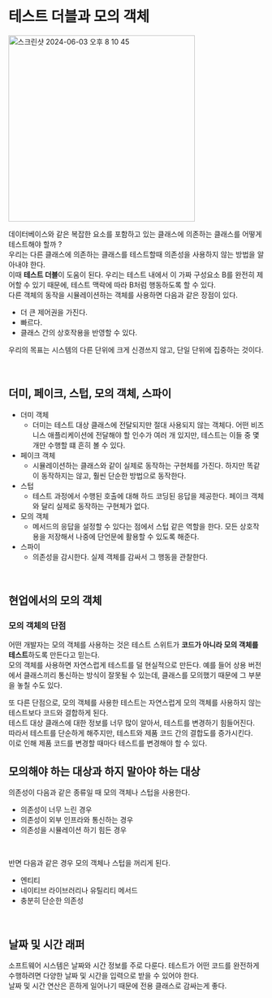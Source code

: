 # 테스트 더블과 모의 객체

<img width="367" alt="스크린샷 2024-06-03 오후 8 10 45" src="https://github.com/MoonKimTeam/Effective-Software-Testing/assets/87420630/8e052b0b-2f00-4f6c-b06a-945945bf2f2c">

데이터베이스와 같은 복잡한 요소를 포함하고 있는 클래스에 의존하는 클래스를 어떻게 테스트해야 할까 ? <br>
우리는 다른 클래스에 의존하는 클래스를 테스트할때 의존성을 사용하지 않는 방법을 알아내야 한다. <br>
이때 **테스트 더블**이 도움이 된다. 우리는 테스트 내에서 이 가짜 구성요소 B를 완전히 제어할 수 있기 때문에, 테스트 맥락에 따라 B처럼 행동하도록 할 수 있다. <br>
다른 객체의 동작을 시뮬레이션하는 객체를 사용하면 다음과 같은 장점이 있다.

- 더 큰 제어권을 가진다.
- 빠르다.
- 클래스 간의 상호작용을 반영할 수 있다.

우리의 목표는 시스템의 다른 단위에 크게 신경쓰지 않고, 단일 단위에 집중하는 것이다.

<br>

## 더미, 페이크, 스텁, 모의 객체, 스파이

- 더미 객체
  - 더미는 테스트 대상 클래스에 전달되지만 절대 사용되지 않는 객체다. 어떤 비즈니스 애플리케이션에 전달해야 할 인수가 여러 개 있지만, 테스트는 이들 중 몇 개만 수행할 떄 흔히 볼 수 있다.
- 페이크 객체
  - 시뮬레이션하는 클래스와 같이 실제로 동작하는 구현체를 가진다. 하지만 똑같이 동작하지는 않고, 훨씬 단순한 방법으로 동작한다.
- 스텁
  - 테스트 과정에서 수행된 호출에 대해 하드 코딩된 응답을 제공한다. 페이크 객체와 달리 실제로 동작하는 구현체가 없다.
- 모의 객체
  - 메서드의 응답을 설정할 수 있다는 점에서 스텁 같은 역할을 한다. 모든 상호작용을 저장해서 나중에 단언문에 활용할 수 있도록 해준다.
- 스파이
  - 의존성을 감시한다. 실제 객체를 감싸서 그 행동을 관찰한다.

<br>

## 현업에서의 모의 객체

### 모의 객체의 단점

어떤 개발자는 모의 객체를 사용하는 것은 테스트 스위트가 **코드가 아니라 모의 객체를 테스트**하도록 만든다고 믿는다. <br>
모의 객체를 사용하면 자연스럽게 테스트를 덜 현실적으로 만든다. 예를 들어 상용 버전에서 클래스끼리 통신하는 방식이 잘못될 수 있는데, 클래스를 모의했기 때문에 그 부분을 놓칠 수도 있다.

또 다른 단점으로, 모의 객체를 사용한 테스트는 자연스럽게 모의 객체를 사용하지 않는 테스트보다 코드와 결합하게 된다. <br>
테스트 대상 클래스에 대한 정보를 너무 많이 알아서, 테스트를 변경하기 힘들어진다. <br>
따라서 테스트를 단순하게 해주지만, 테스트와 제품 코드 간의 결합도를 증가시킨다. <br>
이로 인해 제품 코드를 변경할 때마다 테스트를 변경해야 할 수 있다.

## 모의해야 하는 대상과 하지 말아야 하는 대상

의존성이 다음과 같은 종류일 때 모의 객체나 스텁을 사용한다.

- 의존성이 너무 느린 경우
- 의존성이 외부 인프라와 통신하는 경우
- 의존성을 시뮬레이션 하기 힘든 경우

<br>

반면 다음과 같은 경우 모의 객체나 스텁을 꺼리게 된다.

- 엔티티
- 네이티브 라이브러리나 유틸리티 메서드
- 충분히 단순한 의존성

<br>

## 날짜 및 시간 래퍼

소프트웨어 시스템은 날짜와 시간 정보를 주로 다룬다. 테스트가 어떤 코드를 완전하게 수행하려면 다양한 날짜 및 시간을 입력으로 받을 수 있어야 한다. <br>
날짜 및 시간 연산은 흔하게 일어나기 때문에 전용 클래스로 감싸는게 좋다.









